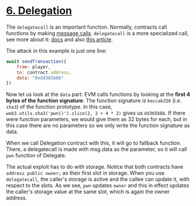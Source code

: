 # [6. Delegation](https://ethernaut.openzeppelin.com/level/0x9451961b7Aea1Df57bc20CC68D72f662241b5493)

The `delegatecall` is an important function. Normally, contracts call functions by making [message calls](https://docs.soliditylang.org/en/v0.4.21/introduction-to-smart-contracts.html#message-calls). `delegatecall` is a more specialized call, see more about it: [docs](https://docs.soliditylang.org/en/v0.4.21/introduction-to-smart-contracts.html#delegatecall-callcode-and-libraries) and also [this article](https://eip2535diamonds.substack.com/p/understanding-delegatecall-and-how?s=r).

The attack in this example is just one line:

```js
await sendTransaction({
    from: player,
    to: contract.address,
    data: "0xdd365b8b"
})
```

Now let us look at the `data` part: EVM calls functions by looking at the **first 4 bytes of the function signature**. The function signature is `keccak256` (i.e. `sha3`) of the function prototype. In this case, `web3.utils.sha3('pwn()').slice(2, 2 + 4 * 2)` gives us `dd365b8b`. If there were function parameters, we would give them as 32 bytes for each, but in this case there are no parameters so we only write the function signature as data.

When we call Delegation contract with this, it will go to fallback function. There, a delegatecall is made with msg.data as the parameter, so it will call `pwn` function of Delegate.

The actual exploit has to do with storage. Notice that both contracts have `address public owner;` as their first slot in storage. When you use `delegatecall`, the caller's storage is active and the callee can update it, with respect to the slots. As we see, `pwn` updates `owner` and this in effect updates the caller's storage value at the same slot, which is again the owner address.
